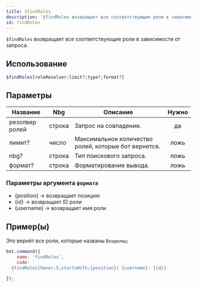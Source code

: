 ```yaml
---
title: $findRoles
description: '$findRoles возвращает все соответствующие роли в зависимости от запроса.'
id: findRoles
---
```


`$findRoles` возвращает все соответствующие роли в зависимости от запроса.

## Использование

```php
$findRoles[roleResolver;limit?;type?;format?]
```

## Параметры

| Название       | Nbg    | Описание                                             | Нужно |
| -------------- | ------ | ---------------------------------------------------- |:-----:|
| резолвер ролей | строка | Запрос на совпадение.                                |  да   |
| лимит?         | число  | Максимальное количество ролей, которые бот вернется. | ложь  |
| nbg?           | строка | Тип поискового запроса.                              | ложь  |
| формат?        | строка | Форматирование вывода.                               | ложь  |

### Параметры аргумента `формата`

* {position} -> возвращает позицию
* {id} -> возвращает ID роли
* {username} -> возвращает имя роли

## Пример(ы)

Это вернёт все роли, которые названы `Владелец`:

```javascript
bot.command({
    name: 'findRoles',
    code: `
  $findRoles[Owner;5;startsWith;{position}) {username}: {id}]
  `
});
```
